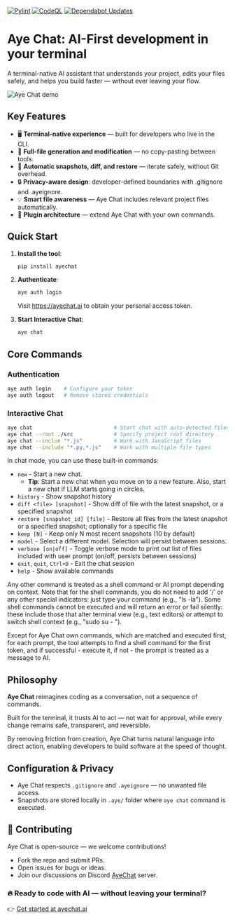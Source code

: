 [![Pylint](https://github.com/acrotron/aye-chat/actions/workflows/pylint.yml/badge.svg)](https://github.com/acrotron/aye-chat/actions/workflows/pylint.yml)
[![CodeQL](https://github.com/acrotron/aye-chat/actions/workflows/github-code-scanning/codeql/badge.svg)](https://github.com/acrotron/aye-chat/actions/workflows/github-code-scanning/codeql)
[![Dependabot Updates](https://github.com/acrotron/aye-chat/actions/workflows/dependabot/dependabot-updates/badge.svg)](https://github.com/acrotron/aye-chat/actions/workflows/dependabot/dependabot-updates)

# Aye Chat: AI-First development in your terminal

A terminal-native AI assistant that understands your project, edits your files safely, and helps you build faster — without ever leaving your flow.

![Aye Chat demo](https://welcome.ayechat.ai/images/main-flow.gif)


## Key Features

- 🖥️ **Terminal-native experience** — built for developers who live in the CLI.  
- 📁 **Full-file generation and modification** — no copy-pasting between tools.  
- 🔁 **Automatic snapshots, diff, and restore** — iterate safely, without Git overhead.  
- 🔒 **Privacy-aware design**: developer-defined boundaries with .gitignore and .ayeignore.
- 💡 **Smart file awareness** — Aye Chat includes relevant project files automatically.  
- 🧩 **Plugin architecture** — extend Aye Chat with your own commands.  


## Quick Start

1. **Install the tool**:
   ```bash
   pip install ayechat
   ```

2. **Authenticate**:
   ```bash
   aye auth login
   ```
   Visit https://ayechat.ai to obtain your personal access token.

3. **Start Interactive Chat**:
   ```bash
   aye chat
   ```

## Core Commands
### Authentication
```bash
aye auth login    # Configure your token
aye auth logout   # Remove stored credentials
```

### Interactive Chat
```bash
aye chat                          # Start chat with auto-detected files
aye chat --root ./src             # Specify project root directory
aye chat --inclue "*.js"          # Work with JavaScript files
aye chat --include "*.py,*.js"    # Work with multiple file types
```

In chat mode, you can use these built-in commands:
- `new` - Start a new chat.
  - **Tip**: Start a new chat when you move on to a new feature. Also, start a new chat if LLM starts going in circles.
- `history` - Show snapshot history
- `diff <file> [snapshot]` - Show diff of file with the latest snapshot, or a specified snapshot
- `restore [snapshot_id] [file]` - Restore all files from the latest snapshot or a specified snapshot; optionally for a specific file
- `keep [N]` - Keep only N most recent snapshots (10 by default)
- `model` - Select a different model. Selection will persist between sessions.
- `verbose [on|off]` - Toggle verbose mode to print out list of files included with user prompt (on/off, persists between sessions)
- `exit`, `quit`, `Ctrl+D` - Exit the chat session
- `help` - Show available commands

Any other command is treated as a shell command or AI prompt depending on context. Note that for the shell commands, you do not need to add '/' or any other special indicators: just type your command (e.g., "ls -la"). Some shell commands cannot be executed and will return an error or fail silently: these include those that alter terminal view (e.g., text editors) or attempt to switch shell context (e.g., "sudo su - ").

Except for Aye Chat own commands, which are matched and executed first, for each prompt, the tool attempts to find a shell command for the first token, and if successful - execute it, if not - the prompt is treated as a message to AI.

## Philosophy

**Aye Chat** reimagines coding as a conversation, not a sequence of commands.

Built for the terminal, it trusts AI to act — not wait for approval, while every change remains safe, transparent, and reversible.

By removing friction from creation, Aye Chat turns natural language into direct action, enabling developers to build software at the speed of thought.

## Configuration & Privacy

- Aye Chat respects `.gitignore` and `.ayeignore` — no unwanted file access.  
- Snapshots are stored locally in `.aye/` folder where `aye chat` command is executed.

## 🤝 Contributing

Aye Chat is open-source — we welcome contributions!
- Fork the repo and submit PRs.
- Open issues for bugs or ideas.
- Join our discussions on Discord [AyeChat](https://discord.gg/ZexraQYH77) server.




### 🔥 Ready to code with AI — without leaving your terminal?
👉 [Get started at ayechat.ai](https://ayechat.ai)





